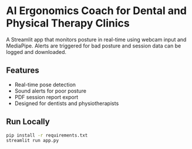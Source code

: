 # AI Ergonomics Coach for Dental and Physical Therapy Clinics

A Streamlit app that monitors posture in real-time using webcam input and MediaPipe. Alerts are triggered for bad posture and session data can be logged and downloaded.

## Features
- Real-time pose detection
- Sound alerts for poor posture
- PDF session report export
- Designed for dentists and physiotherapists

## Run Locally
```bash
pip install -r requirements.txt
streamlit run app.py
